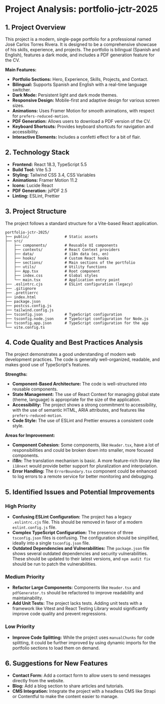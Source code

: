 # Project Analysis: portfolio-jctr-2025

## 1. Project Overview

This project is a modern, single-page portfolio for a professional named José Carlos Torres Rivera. It is designed to be a comprehensive showcase of his skills, experience, and projects. The portfolio is bilingual (Spanish and English), features a dark mode, and includes a PDF generation feature for the CV.

**Main Features:**

*   **Portfolio Sections:** Hero, Experience, Skills, Projects, and Contact.
*   **Bilingual:** Supports Spanish and English with a real-time language switcher.
*   **Dark Mode:** Persistent light and dark mode themes.
*   **Responsive Design:** Mobile-first and adaptive design for various screen sizes.
*   **Animations:** Uses Framer Motion for smooth animations, with respect for `prefers-reduced-motion`.
*   **PDF Generation:** Allows users to download a PDF version of the CV.
*   **Keyboard Shortcuts:** Provides keyboard shortcuts for navigation and accessibility.
*   **Interactive Elements:** Includes a confetti effect for a bit of flair.

## 2. Technology Stack

*   **Frontend:** React 18.3, TypeScript 5.5
*   **Build Tool:** Vite 5.3
*   **Styling:** Tailwind CSS 3.4, CSS Variables
*   **Animations:** Framer Motion 11.2
*   **Icons:** Lucide React
*   **PDF Generation:** jsPDF 2.5
*   **Linting:** ESLint, Prettier

## 3. Project Structure

The project follows a standard structure for a Vite-based React application.

```
portfolio-jctr-2025/
├── public/                # Static assets
├── src/
│   ├── components/        # Reusable UI components
│   ├── contexts/          # React Context providers
│   ├── data/              # i18n data (es, en)
│   ├── hooks/             # Custom React hooks
│   ├── sections/          # Main sections of the portfolio
│   ├── utils/             # Utility functions
│   ├── App.tsx            # Root component
│   ├── index.css          # Global styles
│   └── main.tsx           # Application entry point
├── .eslintrc.cjs          # ESLint configuration (legacy)
├── .gitignore
├── .prettierrc
├── index.html
├── package.json
├── postcss.config.js
├── tailwind.config.js
├── tsconfig.json          # TypeScript configuration
├── tsconfig.node.json     # TypeScript configuration for Node.js
├── tsconfig.app.json      # TypeScript configuration for the app
└── vite.config.ts
```

## 4. Code Quality and Best Practices Analysis

The project demonstrates a good understanding of modern web development practices. The code is generally well-organized, readable, and makes good use of TypeScript's features.

**Strengths:**

*   **Component-Based Architecture:** The code is well-structured into reusable components.
*   **State Management:** The use of React Context for managing global state (theme, language) is appropriate for the size of the application.
*   **Accessibility:** The project shows a strong commitment to accessibility, with the use of semantic HTML, ARIA attributes, and features like `prefers-reduced-motion`.
*   **Code Style:** The use of ESLint and Prettier ensures a consistent code style.

**Areas for Improvement:**

*   **Component Cohesion:** Some components, like `Header.tsx`, have a lot of responsibilities and could be broken down into smaller, more focused components.
*   **i18n:** The translation mechanism is basic. A more feature-rich library like `i18next` would provide better support for pluralization and interpolation.
*   **Error Handling:** The `ErrorBoundary.tsx` component could be enhanced to log errors to a remote service for better monitoring and debugging.

## 5. Identified Issues and Potential Improvements

### High Priority

*   **Confusing ESLint Configuration:** The project has a legacy `.eslintrc.cjs` file. This should be removed in favor of a modern `eslint.config.js` file.
*   **Complex TypeScript Configuration:** The presence of three `tsconfig.json` files is confusing. The configuration should be simplified, ideally into a single `tsconfig.json` file.
*   **Outdated Dependencies and Vulnerabilities:** The `package.json` file shows several outdated dependencies and security vulnerabilities. These should be updated to their latest versions, and `npm audit fix` should be run to patch the vulnerabilities.

### Medium Priority

*   **Refactor Large Components:** Components like `Header.tsx` and `pdfGenerator.ts` should be refactored to improve readability and maintainability.
*   **Add Unit Tests:** The project lacks tests. Adding unit tests with a framework like Vitest and React Testing Library would significantly improve code quality and prevent regressions.

### Low Priority

*   **Improve Code Splitting:** While the project uses `manualChunks` for code splitting, it could be further improved by using dynamic imports for the portfolio sections to load them on demand.

## 6. Suggestions for New Features

*   **Contact Form:** Add a contact form to allow users to send messages directly from the website.
*   **Blog:** Add a blog section to share articles and tutorials.
*   **CMS Integration:** Integrate the project with a headless CMS like Strapi or Contentful to make the content easier to manage.